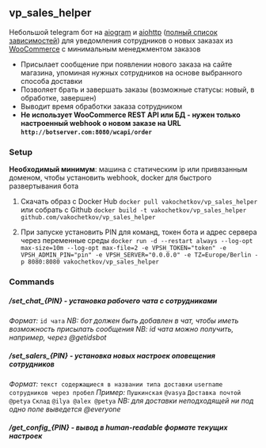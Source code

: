 ## vp_sales_helper

Небольшой telegram бот на [aiogram](https://github.com/aiogram/aiogram) и [aiohttp](https://github.com/aio-libs/aiohttp) ([полный список зависимостей](requirements.txt)) для уведомления сотрудников о новых заказах из [WooCommerce](https://woocommerce.com) с минимальным менеджментом заказов

* Присылает сообщение при появлении нового заказа на сайте магазина, упоминая нужных сотрудников на основе выбранного способа доставки
* Позволяет брать и завершать заказы (возможные статусы: новый, в обработке, завершен)
* Выводит время обработки заказа сотрудником
* **Не использует WooCommerce REST API или БД - нужен только настроенный webhook о новом заказе на URL `http://botserver.com:8080/wcapi/order`**

### Setup

**Необходимый минимум**: машина с статическим ip или привязанным доменом, чтобы установить webhook, docker для быстрого развертывания бота 

1. Скачать образ с Docker Hub `docker pull vakochetkov/vp_sales_helper` или собрать с Github `docker build -t vakochetkov/vp_sales_helper github.com/vakochetkov/vp_sales_helper`

2. При запуске установить PIN для команд, токен бота и адрес сервера через переменные среды `docker run -d --restart always --log-opt max-size=10m --log-opt max-file=2 -e VPSH_TOKEN="token" -e VPSH_ADMIN_PIN="pin" -e VPSH_SERVER="0.0.0.0" -e TZ=Europe/Berlin -p 8080:8080 vakochetkov/vp_sales_helper`

### Commands

##### /set_chat_{PIN} - установка рабочего чата с сотрудниками

*Формат:* 
`id чата`
*NB: бот должен быть добавлен в чат, чтобы иметь возможность присылать сообщения*
*NB: id чата можно получить, например, через @getidsbot*

##### /set_salers_{PIN} - установка новых настроек оповещения сотрудников

*Формат:*
`текст содержащиеся в названии типа доставки`
`username сотрудников через пробел`
*Пример:*
`Пушкинская`
`@vasya`
`Доставка почтой`
`@petya`
`Склад`
`@ilya @alex @petya`
*NB: для доставки неподходящей ни под одно поле выведется @everyone*

##### /get_config_{PIN} - вывод в human-readable формате текущих настроек